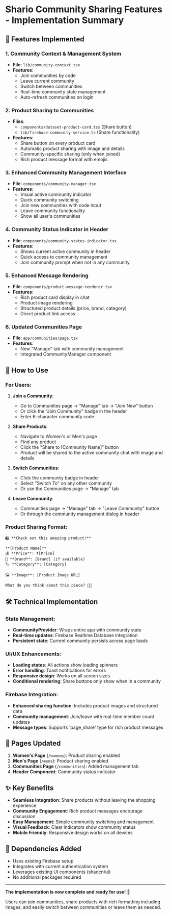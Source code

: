 # Shario Community Sharing Features - Implementation Summary

## 🎯 Features Implemented

### 1. **Community Context & Management System**
- **File**: `lib/community-context.tsx`
- **Features**:
  - Join communities by code
  - Leave current community
  - Switch between communities
  - Real-time community state management
  - Auto-refresh communities on login

### 2. **Product Sharing to Communities**
- **Files**: 
  - `components/dataset-product-card.tsx` (Share button)
  - `lib/firebase-community-service.ts` (Share functionality)
- **Features**:
  - Share button on every product card
  - Automatic product sharing with image and details
  - Community-specific sharing (only when joined)
  - Rich product message format with emojis

### 3. **Enhanced Community Management Interface**
- **File**: `components/community-manager.tsx`
- **Features**:
  - Visual active community indicator
  - Quick community switching
  - Join new communities with code input
  - Leave community functionality
  - Show all user's communities

### 4. **Community Status Indicator in Header**
- **File**: `components/community-status-indicator.tsx`
- **Features**:
  - Shows current active community in header
  - Quick access to community management
  - Join community prompt when not in any community

### 5. **Enhanced Message Rendering**
- **File**: `components/product-message-renderer.tsx`
- **Features**:
  - Rich product card display in chat
  - Product image rendering
  - Structured product details (price, brand, category)
  - Direct product link access

### 6. **Updated Communities Page**
- **File**: `app/communities/page.tsx`
- **Features**:
  - New "Manage" tab with community management
  - Integrated CommunityManager component

## 🚀 How to Use

### For Users:
1. **Join a Community**: 
   - Go to Communities page → "Manage" tab → "Join New" button
   - Or click the "Join Community" badge in the header
   - Enter 6-character community code

2. **Share Products**:
   - Navigate to Women's or Men's page
   - Find any product
   - Click the "Share to [Community Name]" button
   - Product will be shared to the active community chat with image and details

3. **Switch Communities**:
   - Click the community badge in header
   - Select "Switch To" on any other community
   - Or use the Communities page → "Manage" tab

4. **Leave Community**:
   - Communities page → "Manage" tab → "Leave Community" button
   - Or through the community management dialog in header

### Product Sharing Format:
```
🛍️ **Check out this amazing product!**

**[Product Name]**
💰 **Price**: ₹[Price]
👔 **Brand**: [Brand] (if available)
🏷️ **Category**: [Category]

🖼️ **Image**: [Product Image URL]

What do you think about this piece? 💭✨
```

## 🛠️ Technical Implementation

### State Management:
- **CommunityProvider**: Wraps entire app with community state
- **Real-time updates**: Firebase Realtime Database integration
- **Persistent state**: Current community persists across page loads

### UI/UX Enhancements:
- **Loading states**: All actions show loading spinners
- **Error handling**: Toast notifications for errors
- **Responsive design**: Works on all screen sizes
- **Conditional rendering**: Share buttons only show when in a community

### Firebase Integration:
- **Enhanced sharing function**: Includes product images and structured data
- **Community management**: Join/leave with real-time member count updates
- **Message types**: Supports 'page_share' type for rich product messages

## 📱 Pages Updated

1. **Women's Page** (`/womens`): Product sharing enabled
2. **Men's Page** (`/mens`): Product sharing enabled  
3. **Communities Page** (`/communities`): Added management tab
4. **Header Component**: Community status indicator

## ✨ Key Benefits

- **Seamless Integration**: Share products without leaving the shopping experience
- **Community Engagement**: Rich product messages encourage discussion
- **Easy Management**: Simple community switching and management
- **Visual Feedback**: Clear indicators show community status
- **Mobile Friendly**: Responsive design works on all devices

## 🔗 Dependencies Added

- Uses existing Firebase setup
- Integrates with current authentication system
- Leverages existing UI components (shadcn/ui)
- No additional packages required

---

**The implementation is now complete and ready for use!** 🎉

Users can join communities, share products with rich formatting including images, and easily switch between communities or leave them as needed.
